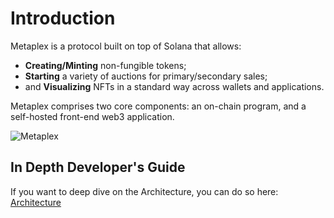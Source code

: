 # Introduction

Metaplex is a protocol built on top of Solana that allows:

- **Creating/Minting** non-fungible tokens;
- **Starting** a variety of auctions for primary/secondary sales;
- and **Visualizing** NFTs in a standard way across wallets and applications.

Metaplex comprises two core components: an on-chain program, and a self-hosted front-end web3 application.

![Metaplex](/img/metaplex-storefront.png#radius)

## In Depth Developer's Guide

If you want to deep dive on the Architecture, you can do so here: [Architecture](/guides/archived/architecture/overview)
